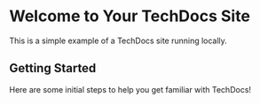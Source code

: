 # Welcome to Your TechDocs Site

This is a simple example of a TechDocs site running locally.

## Getting Started
Here are some initial steps to help you get familiar with TechDocs!